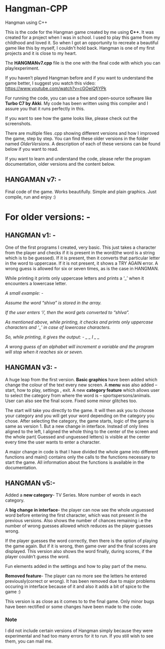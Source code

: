 # Hangman-CPP
Hangman using C++
  
This is the code for the Hangman game created by me using **C++**. It was created for a project when I was in school. I used to play this game from my childhood and loved it. So when I got an opportunity to recreate a beautiful game like this by myself, I couldn't hold back. Hangman is one of my first projects and it is close to my heart.

The **HANGMANv7.cpp** file is the one with the final code with which you can play/experiment.

If you haven’t played Hangman before and if you want to understand the game better, I suggest you watch this video: https://www.youtube.com/watch?v=cGOeiQfjYPk

For running the code, you can use a free and open-source software like **Turbo C7 by Akki**. My code has been written using this compiler and I assure you that it runs perfectly in this.

If you want to see how the game looks like, please check out the screenshots.

There are multiple files .cpp showing different versions and how I improved the game, step by step. You can find these older versions in the folder named *OlderVersions*. A description of each of these versions can be found below if you want to read.

If you want to learn and understand the code, please refer the program documentation, older versions and the content below.


## HANGAMAN v7: -
Final code of the game. Works beautifully. Simple and plain graphics. Just compile, run and enjoy :)

# For older versions: -

## HANGMAN v1: - 
One of the first programs I created, very basic. This just takes a character from the player and checks if it is present in the word(the word is a string which is to be guessed). If it is present, then it converts that particular letter in the word to uppercase. If it is not present, it shows a TRY AGAIN error. A wrong guess is allowed for six or seven times, as is the case in HANGMAN.

While printing it prints only uppercase letters and prints a ‘_’ when it encounters a lowercase letter. 

*A small example: -*

*Assume the word “shiva” is stored in the array.*

*If the user enters ‘i’, then the word gets converted to “shIva”.*

*As mentioned above, while printing, it checks and prints only uppercase characters and ‘_’ in case of lowercase characters.*

*So, while printing, it gives the output: - _ _ I _ _*

*A wrong guess of an alphabet will increment a variable and the program will stop when it reaches six or seven.*

## HANGMAN v3: -
A huge leap from the first version. **Basic graphics** have been added which change the colour of the text every new screen. A **menu** was also added – start, how to play, settings , exit. A new **category feature** which allows user to select the category from where the word is – sportspersons/animals. User can also see the final score. Fixed some minor glitches too.

The start will take you directly to the game. It will then ask you to choose your category and you will get your word depending on the category you chose. After selecting the category, the game starts, logic of the game is same as version 1. But a new change in interface. Instead of only lines aligned to the left, I aligned the whole thing to the center of the screen and the whole part( Guessed and unguessed letters) is visible at the center every time the user wants to enter a character.

A major change in code is that I have divided the whole game into different functions and main() contains only the calls to the functions necessary to start the game. All information about the functions is available in the documentation.

## HANGMAN v5:-
Added a **new category**- TV Series. More number of words in each category.

A **big change in interface**- the player can now see the whole unguessed word before entering the first character, which was not present in the previous versions. Also shows the number of chances remaining i.e the number of wrong guesses allowed which reduces as the player guesses wrong.

If the player guesses the word correctly, then there is the option of playing the game again. But if it is wrong, then game over and the final scores are displayed.
This version also shows the word finally, during scores, if the player couldn’t guess the word. 

Fun elements added in the settings and how to play part of the menu.

**Removed feature**- The player can no more see the letters he entered previously(correct or wrong). It has been removed due to major problems occuring in interface because of it and also it adds a bit of spice to the game :)

This version is as close as it comes to to the final game. Only minor bugs have been rectified or some changes have been made to the code.

### Note
I did not include certain versions of Hangman simply because they were experimental and had too many errors for it to run. If you still wish to see them, you can mail me.
